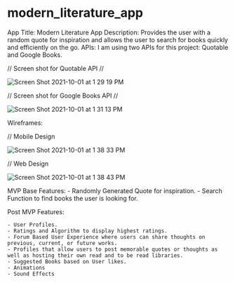 # modern_literature_app
App Title: Modern Literature
App Description: Provides the user with a random quote for inspiration and allows the user to search for books quickly and efficiently on the go. 
APIs: I am using two APIs for this project: Quotable and Google Books. 




// Screen shot for Quotable API //

![Screen Shot 2021-10-01 at 1 29 19 PM](https://user-images.githubusercontent.com/91752553/135662655-8de2b2b4-7966-49bd-ae75-397fed47562b.png)

// Screen shot for Google Books API //

![Screen Shot 2021-10-01 at 1 31 13 PM](https://user-images.githubusercontent.com/91752553/135662834-c5f16900-ac17-4417-bb9f-3024457f772d.png)


Wireframes: 

// Mobile Design

![Screen Shot 2021-10-01 at 1 38 33 PM](https://user-images.githubusercontent.com/91752553/135663735-96bbee26-63dd-4bb9-90b0-49effd8c30bf.png)

// Web Design

![Screen Shot 2021-10-01 at 1 38 43 PM](https://user-images.githubusercontent.com/91752553/135663774-da5184d1-efdf-4d70-92b4-5c12861b2ac7.png)


MVP Base Features: 
    - Randomly Generated Quote for inspiration. 
    - Search Function to find books the user is looking for. 
    
Post MVP Features: 

    - User Profiles. 
    - Ratings and Algorithm to display highest ratings. 
    - Forum Based User Experience where users can share thoughts on previous, current, or future works. 
    - Profiles that allow users to post memorable quotes or thoughts as well as hosting their own read and to be read libraries. 
    - Suggested Books based on User likes. 
    - Animations 
    - Sound Effects 
